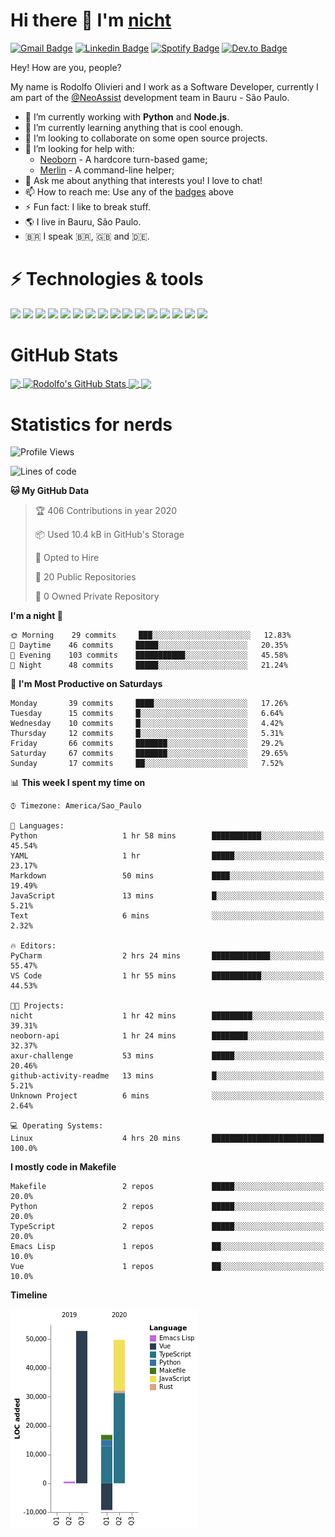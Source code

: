 # Hi there 👋 I'm [nicht](https://nicht.rocks)
[![Gmail Badge](https://img.shields.io/badge/-rodolfo.olivieri3@gmail.com-c14438?style=for-the-badge&logo=Gmail&logoColor=white)](mailto:rodolfo.olivieri3@gmail.com "Connect via Email")
[![Linkedin Badge](https://img.shields.io/badge/-Rodolfo%20Olivieri-0072b1?style=for-the-badge&logo=Linkedin&logoColor=white)](https://www.linkedin.com/in/rodolfoolivieri/ "Connect on LinkedIn")
[![Spotify Badge](https://img.shields.io/badge/-Spotify-1DB954?style=for-the-badge&logo=Spotify&logoColor=white)](https://open.spotify.com/user/22ydzsykc57ailqsqbn4ycwsq)
[![Dev.to Badge](https://img.shields.io/badge/DEV.TO-%230A0A0A.svg?style=for-the-badge&logo=dev-to&logoColor=white)](https://dev.to/nicht)


Hey! How are you, people?

My name is Rodolfo Olivieri and I work as a Software Developer, currently I am part of the [@NeoAssist](https://github.com/NeoAssist) development team in Bauru - São Paulo.

- 🔭 I’m currently working with **Python** and **Node.js**.
- 🌱 I’m currently learning anything that is cool enough.
- 👯 I’m looking to collaborate on some open source projects.
- 🤔 I’m looking for help with:
    * [Neoborn](https://github.com/neoborn-io) - A hardcore turn-based game;
    * [Merlin](https://github.com/nicht/merlin) - A command-line helper;
- 💬 Ask me about anything that interests you! I love to chat!
- 📫 How to reach me: Use any of the [badges](#hi-there--im-nicht) above
- ⚡ Fun fact: I like to break stuff. 
- 🌎 I live in Bauru, São Paulo.
- 🇧🇷 I speak 🇧🇷, 🇬🇧 and 🇩🇪.

# ⚡ Technologies & tools

![](https://img.shields.io/badge/OS-Linux-informational?style=flat&logo=linux&logoColor=white&color=6E5A93)
![](https://img.shields.io/badge/Distro-Fedora-informational?style=flat&logo=fedora&logoColor=white&color=6E5A93)
![](https://img.shields.io/badge/Editor-PyCharm-informational?style=flat&logo=intellij-idea&logoColor=white&color=6E5A93)
![](https://img.shields.io/badge/Code-Python-informational?style=flat&logo=python&logoColor=white&color=6E5A93)
![](https://img.shields.io/badge/Code-JavaScript-informational?style=flat&logo=javascript&logoColor=white&color=6E5A93)
![](https://img.shields.io/badge/Code-TypeScript-informational?style=flat&logo=typescript&logoColor=white&color=6E5A93)
![](https://img.shields.io/badge/Code-Golang-informational?style=flat&logo=go&logoColor=white&color=6E5A93)
![](https://img.shields.io/badge/Code-Ruby-informational?style=flat&logo=ruby&logoColor=white&color=6E5A93)
![](https://img.shields.io/badge/Code-React-informational?style=flat&logo=react&logoColor=white&color=6E5A93)
![](https://img.shields.io/badge/Shell-Bash-informational?style=flat&logo=gnu-bash&logoColor=white&color=6E5A93)
![](https://img.shields.io/badge/Tools-PostgreSQL-informational?style=flat&logo=postgresql&logoColor=white&color=6E5A93)
![](https://img.shields.io/badge/Tools-MySQL-informational?style=flat&logo=mysql&logoColor=white&color=6E5A93)
![](https://img.shields.io/badge/Tools-Docker-informational?style=flat&logo=docker&logoColor=white&color=6E5A93)
![](https://img.shields.io/badge/Tools-Kubernetes-informational?style=flat&logo=kubernetes&logoColor=white&color=6E5A93)
![](https://img.shields.io/badge/Cloud-Digital_Ocean-informational?style=flat&logo=digitalocean&logoColor=white&color=6E5A93)
![](https://img.shields.io/badge/Cloud-Amazon_AWS-informational?style=flat&logo=amazon-aws&logoColor=white&color=6E5A93)

# GitHub Stats
<a href="https://github.com/nicht/nicht">
  <img align="center" src="https://github-readme-stats.vercel.app/api/top-langs/?username=nicht&hide=TeX&layout=compact&theme=nightowl" />
</a>
<a href="https://github.com/nicht/nicht">
  <img align="center" src="https://github-readme-stats.vercel.app/api?username=nicht&show_icons=true&theme=nightowl&include_all_commits=true" alt="Rodolfo's GitHub Stats" />
</a>

<a href="https://github.com/neoborn-io/neoborn-api">
  <img align="center" src="https://github-readme-stats.vercel.app/api/pin/?username=neoborn-io&repo=neoborn-api&theme=nightowl" />
</a>
<a href="https://github.com/neoborn-io/neoborn">
  <img align="center" src="https://github-readme-stats.vercel.app/api/pin/?username=neoborn-io&repo=neoborn&theme=nightowl" />
</a>

# Statistics for nerds
<!--START_SECTION:waka-->
![Profile Views](http://img.shields.io/badge/Profile%20Views-10-blue)

![Lines of code](https://img.shields.io/badge/From%20Hello%20World%20I've%20written-3.1%20million%20Lines%20of%20code-blue)

**🐱 My GitHub Data** 

> 🏆 406 Contributions in year 2020
 > 
> 📦 Used 10.4 kB in GitHub's Storage 
 > 
> 💼 Opted to Hire
 > 
> 📜 20 Public Repositories 
 > 
> 🔑 0 Owned Private Repository 
 > 
**I'm a night 🦉** 

```text
🌞 Morning    29 commits     ███░░░░░░░░░░░░░░░░░░░░░░   12.83% 
🌆 Daytime    46 commits     █████░░░░░░░░░░░░░░░░░░░░   20.35% 
🌃 Evening    103 commits    ███████████░░░░░░░░░░░░░░   45.58% 
🌙 Night      48 commits     █████░░░░░░░░░░░░░░░░░░░░   21.24%

```
📅 **I'm Most Productive on Saturdays** 

```text
Monday       39 commits     ████░░░░░░░░░░░░░░░░░░░░░   17.26% 
Tuesday      15 commits     █░░░░░░░░░░░░░░░░░░░░░░░░   6.64% 
Wednesday    10 commits     █░░░░░░░░░░░░░░░░░░░░░░░░   4.42% 
Thursday     12 commits     █░░░░░░░░░░░░░░░░░░░░░░░░   5.31% 
Friday       66 commits     ███████░░░░░░░░░░░░░░░░░░   29.2% 
Saturday     67 commits     ███████░░░░░░░░░░░░░░░░░░   29.65% 
Sunday       17 commits     ██░░░░░░░░░░░░░░░░░░░░░░░   7.52%

```


📊 **This week I spent my time on** 

```text
⌚︎ Timezone: America/Sao_Paulo

💬 Languages: 
Python                   1 hr 58 mins        ███████████░░░░░░░░░░░░░░   45.54% 
YAML                     1 hr                █████░░░░░░░░░░░░░░░░░░░░   23.17% 
Markdown                 50 mins             ████░░░░░░░░░░░░░░░░░░░░░   19.49% 
JavaScript               13 mins             █░░░░░░░░░░░░░░░░░░░░░░░░   5.21% 
Text                     6 mins              ░░░░░░░░░░░░░░░░░░░░░░░░░   2.32%

🔥 Editors: 
PyCharm                  2 hrs 24 mins       █████████████░░░░░░░░░░░░   55.47% 
VS Code                  1 hr 55 mins        ███████████░░░░░░░░░░░░░░   44.53%

🐱‍💻 Projects: 
nicht                    1 hr 42 mins        █████████░░░░░░░░░░░░░░░░   39.31% 
neoborn-api              1 hr 24 mins        ████████░░░░░░░░░░░░░░░░░   32.37% 
axur-challenge           53 mins             █████░░░░░░░░░░░░░░░░░░░░   20.46% 
github-activity-readme   13 mins             █░░░░░░░░░░░░░░░░░░░░░░░░   5.21% 
Unknown Project          6 mins              ░░░░░░░░░░░░░░░░░░░░░░░░░   2.64%

💻 Operating Systems: 
Linux                    4 hrs 20 mins       █████████████████████████   100.0%

```

**I mostly code in Makefile** 

```text
Makefile                 2 repos             █████░░░░░░░░░░░░░░░░░░░░   20.0% 
Python                   2 repos             █████░░░░░░░░░░░░░░░░░░░░   20.0% 
TypeScript               2 repos             █████░░░░░░░░░░░░░░░░░░░░   20.0% 
Emacs Lisp               1 repos             ██░░░░░░░░░░░░░░░░░░░░░░░   10.0% 
Vue                      1 repos             ██░░░░░░░░░░░░░░░░░░░░░░░   10.0%

```


**Timeline**

![Chart not found](https://github.com/nicht/nicht/blob/master/charts/bar_graph.png) 


<!--END_SECTION:waka-->